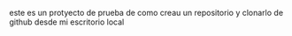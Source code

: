 este es un protyecto de prueba de como creau un repositorio y clonarlo de github desde mi escritorio local